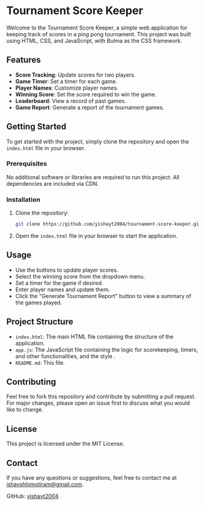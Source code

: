 
# Tournament Score Keeper

Welcome to the Tournament Score Keeper, a simple web application for keeping track of scores in a ping pong tournament. This project was built using HTML, CSS, and JavaScript, with Bulma as the CSS framework.

## Features

- **Score Tracking**: Update scores for two players.
- **Game Timer**: Set a timer for each game.
- **Player Names**: Customize player names.
- **Winning Score**: Set the score required to win the game.
- **Leaderboard**: View a record of past games.
- **Game Report**: Generate a report of the tournament games.

## Getting Started

To get started with the project, simply clone the repository and open the `index.html` file in your browser.

### Prerequisites

No additional software or libraries are required to run this project. All dependencies are included via CDN.

### Installation

1. Clone the repository:
    ```bash
    git clone https://github.com/yishayt2004/tournament-score-keeper.git
    ```
2. Open the `index.html` file in your browser to start the application.

## Usage

- Use the buttons to update player scores.
- Select the winning score from the dropdown menu.
- Set a timer for the game if desired.
- Enter player names and update them.
- Click the "Generate Tournament Report" button to view a summary of the games played.

## Project Structure

- `index.html`: The main HTML file containing the structure of the application.
- `app.js`: The JavaScript file containing the logic for scorekeeping, timers, and other functionalities, and the style .
- `README.md`: This file.


## Contributing

Feel free to fork this repository and contribute by submitting a pull request. For major changes, please open an issue first to discuss what you would like to change.

## License

This project is licensed under the MIT License.

## Contact

If you have any questions or suggestions, feel free to contact me at [ishayshlomotiram@gmail.com](mailto:ishayshlomotiram@gmail.com).

GitHub: [yishayt2004](https://github.com/yishayt2004)


